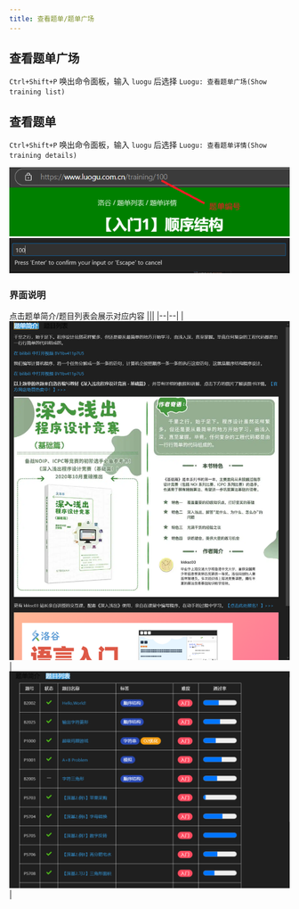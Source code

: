 ```yaml
---
title: 查看题单/题单广场
---
```


## 查看题单广场
`Ctrl+Shift+P` 唤出命令面板，输入 `luogu` 后选择 `Luogu: 查看题单广场(Show training list)`

## 查看题单
`Ctrl+Shift+P` 唤出命令面板，输入 `luogu` 后选择 `Luogu: 查看题单详情(Show training details)`

![](./img/training-no.png)
![](./img/training-detail-command.png)

### 界面说明
点击题单简介/题目列表会展示对应内容
|||
|--|--|
|![](./img/training-detail.png)|![](./img/training-problem.png)|

